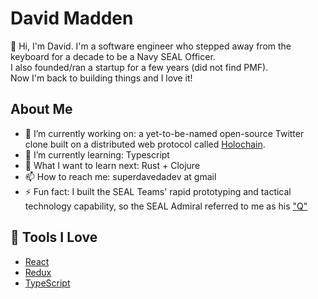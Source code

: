 # David Madden

👋 Hi, I'm David.
I'm a software engineer who stepped away from the keyboard for a decade to be a Navy SEAL Officer. <br>
I also founded/ran a startup for a few years (did not find PMF).<br>
                                   Now I'm back to building things and I love it!

## About Me

- 🔭 I’m currently working on: a yet-to-be-named open-source Twitter clone built on a distributed web protocol called [Holochain](https://www.holochain.org).
- 🌱 I’m currently learning: Typescript
- 🤔 What I want to learn next: Rust + Clojure
- 📫 How to reach me: superdavedadev at gmail
- ⚡ Fun fact: I built the SEAL Teams' rapid prototyping and tactical technology capability, so the SEAL Admiral referred to me as his ["Q"](https://en.wikipedia.org/wiki/Q_(James_Bond))

## 🔧 Tools I Love

- [React](https://reactjs.org/)
- [Redux](https://redux.js.org)
- [TypeScript](https://www.typescriptlang.org/)

